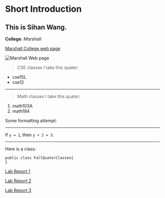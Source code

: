 # Short Introduction
## This is Sihan Wang.
**College**: *Marshall*

[Marshall College web page](https://marshall.ucsd.edu/)

![Marshall Web page](marshall.png)

> CSE classes I take this quater:
* cse15L
* cse12

---

> Math classes I take this quater:
1. math103A
2. math184


Some formatting attempt:

---
If `y = 1`, then `y + 2 = 3`.

---
Here is a class:
```
public class FallQuaterClasses{
}
```
[Lab Report 1](lab-report-1-week-0.html)

[Lab Report 2](lab-report-2-week-1.html)

[Lab Report 3](lab-report-3-week-3.html)
